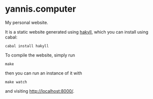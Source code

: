 # yannis.computer
My personal website.

It is a static website generated using
[hakyll](http://jaspervdj.be/hakyll),
which you can install using cabal:

    cabal install hakyll

To compile the website, simply run

	make

then you can run an instance of it with

	make watch

and visiting
[http://localhost:8000/](http://localhost:8000/).
